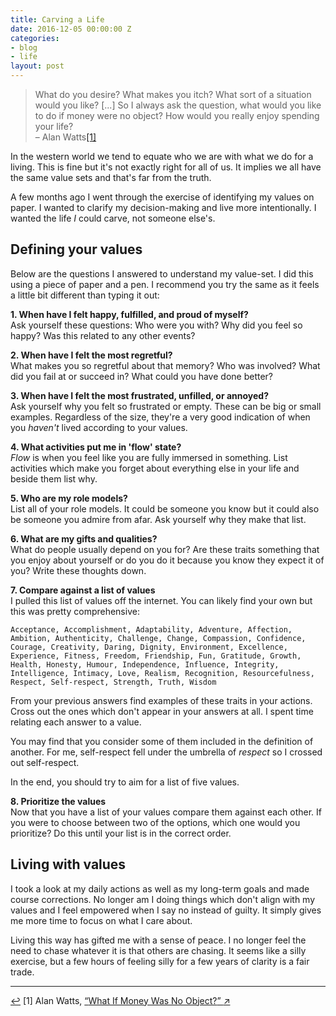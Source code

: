 ```yaml
---
title: Carving a Life
date: 2016-12-05 00:00:00 Z
categories:
- blog
- life
layout: post
---
```


<blockquote class="large">
	<p>What do you desire? What makes you itch? What sort of a situation would you like? [...] So I always ask the question, what would you like to do if money were no object? How would you really enjoy spending your life?
	<br>– Alan Watts<a id="anchor-1" href="#note-1" class="fieldnotes-anchor">[1]</a></p>
</blockquote>

In the western world we tend to equate who we are with what we do for a living. This is fine but it's not exactly right for all of us. It implies we all have the same value sets and that's far from the truth.

A few months ago I went through the exercise of identifying my values on paper. I wanted to clarify my decision-making and live more intentionally. I wanted the life _I_ could carve, not someone else's.

## Defining your values 

Below are the questions I answered to understand my value-set. I did this using a piece of paper and a pen. I recommend you try the same as it feels a little bit different than typing it out:

**1. When have I felt happy, fulfilled, and proud of myself?**  
Ask yourself these questions: Who were you with? Why did you feel so happy? Was this related to any other events?

**2. When have I felt the most regretful?**  
What makes you so regretful about that memory? Who was involved? What did you fail at or succeed in? What could you have done better?

**3. When have I felt the most frustrated, unfilled, or annoyed?**  
Ask yourself why you felt so frustrated or empty. These can be big or small examples. Regardless of the size, they're a very good indication of when you _haven't_ lived according to your values. 

**4. What activities put me in 'flow' state?**  
_Flow_ is when you feel like you are fully immersed in something. List activities which make you forget about everything else in your life and beside them list why.

**5. Who are my role models?**  
List all of your role models. It could be someone you know but it could also be someone you admire from afar. Ask yourself why they make that list.

**6. What are my gifts and qualities?**  
What do people usually depend on you for? Are these traits something that you enjoy about yourself or do you do it because you know they expect it of you? Write these thoughts down.

**7. Compare against a list of values**  
I pulled this list of values off the internet. You can likely find your own but this was pretty comprehensive:

	Acceptance, Accomplishment, Adaptability, Adventure, Affection, Ambition, Authenticity, Challenge, Change, Compassion, Confidence, Courage, Creativity, Daring, Dignity, Environment, Excellence, Experience, Fitness, Freedom, Friendship, Fun, Gratitude, Growth, Health, Honesty, Humour, Independence, Influence, Integrity, Intelligence, Intimacy, Love, Realism, Recognition, Resourcefulness, Respect, Self-respect, Strength, Truth, Wisdom

From your previous answers find examples of these traits in your actions. Cross out the ones which don't appear in your answers at all. I spent time relating each answer to a value.

You may find that you consider some of them included in the definition of another. For me, self-respect fell under the umbrella of _respect_ so I crossed out self-respect.

In the end, you should try to aim for a list of five values.

**8. Prioritize the values**  
Now that you have a list of your values compare them against each other. If you were to choose between two of the options, which one would you prioritize? Do this until your list is in the correct order.

## Living with values

I took a look at my daily actions as well as my long-term goals and made course corrections. No longer am I doing things which don't align with my values and I feel empowered when I say no instead of guilty. It simply gives me more time to focus on what I care about.

Living this way has gifted me with a sense of peace. I no longer feel the need to chase whatever it is that others are chasing. It seems like a silly exercise, but a few hours of feeling silly for a few years of clarity is a fair trade.

<hr class="small">

<div class="fieldnotes">
    <p id="note-1" class="h6"><a href="#anchor-1" class="footnote-back">&#8617;&#xFE0E;</a> <span class="footnote">[1]</span> Alan Watts, <a href="https://www.youtube.com/watch?v=khOaAHK7efc" class="external" target="_blank">&#8220;<span class="external-body">What If Money Was No Object?</span>&#8221; <span class="external-box"><span class="external-box__arrow">↗&#xFE0E;</span></span></a></p>
</div>